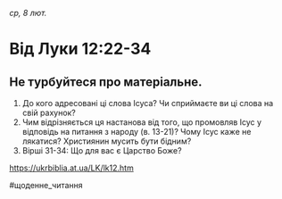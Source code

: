 
_ср, 8 лют._

# Від Луки 12:22-34

## Не турбуйтеся про матеріальне.
1. До кого адресовані ці слова Ісуса? Чи сприймаєте ви ці слова на свій рахунок?
2. Чим відрізняється ця настанова від того, що промовляв Ісус у відповідь на питання з народу (в. 13-21)? Чому Ісус каже не лякатися? Християнин мусить бути бідним?
3. Вірші 31-34: Що для вас є Царство Боже?

https://ukrbiblia.at.ua/LK/lk12.htm

#щоденне_читання
